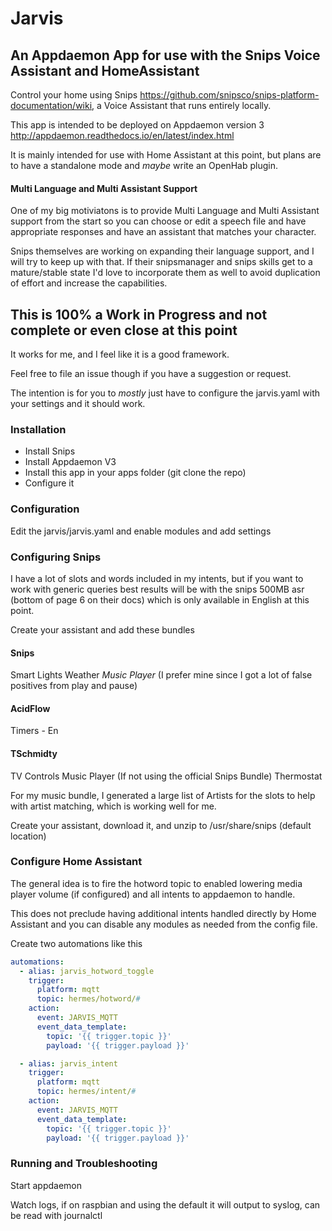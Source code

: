 # Jarvis 
##  An Appdaemon App for use with the Snips Voice Assistant and HomeAssistant

Control your home using Snips <https://github.com/snipsco/snips-platform-documentation/wiki>, 
a Voice Assistant that runs entirely locally.

This app is intended to be deployed on Appdaemon version 3 <http://appdaemon.readthedocs.io/en/latest/index.html>

It is mainly intended for use with Home Assistant at this point, but plans are to have a standalone mode and 
*maybe* write an OpenHab plugin.

#### Multi Language and Multi Assistant Support
One of my big motiviatons is to provide Multi Language and Multi Assistant support from the start so you can 
choose or edit a speech file and have appropriate responses and have an assistant that matches your character. 

Snips themselves are working on expanding their language support, and I will try to keep up with that. If their
snipsmanager and snips skills get to a mature/stable state I'd love to incorporate them as well to avoid duplication
of effort and increase the capabilities.

## This is 100% a Work in Progress and not complete or even close at this point
It works for me, and I feel like it is a good framework.

Feel free to file an issue though if you have a suggestion or request.

The intention is for you to *mostly* just have to configure the jarvis.yaml with your settings and it 
should work.

### Installation

- Install Snips
- Install Appdaemon V3
- Install this app in your apps folder (git clone the repo)
- Configure it

### Configuration

Edit the jarvis/jarvis.yaml and enable modules and add settings

###  Configuring Snips

I have a lot of slots and words included in my intents, but if you want to work with generic queries
best results will be with the snips 500MB asr (bottom of page 6 on their docs) which is only available
in English at this point.

Create your assistant and add these bundles

#### Snips
Smart Lights
Weather
*Music Player* (I prefer mine since I got a lot of false positives from play and pause)

#### AcidFlow
Timers - En

#### TSchmidty
TV Controls
Music Player (If not using the official Snips Bundle)
Thermostat

For my music bundle, I generated a large list of Artists for the slots to help with artist matching, which
is working well for me.

Create your assistant, download it, and unzip to /usr/share/snips (default location)

### Configure Home Assistant

The general idea is to fire the hotword topic to enabled lowering media player volume (if configured)
and all intents to appdaemon to handle.

This does not preclude having additional intents handled directly by Home Assistant and you can disable
any modules as needed from the config file.

Create two automations like this

```yaml
automations:
  - alias: jarvis_hotword_toggle
    trigger:
      platform: mqtt
      topic: hermes/hotword/#
    action:
      event: JARVIS_MQTT
      event_data_template:
        topic: '{{ trigger.topic }}'
        payload: '{{ trigger.payload }}'

  - alias: jarvis_intent
    trigger:
      platform: mqtt
      topic: hermes/intent/#
    action:
      event: JARVIS_MQTT
      event_data_template:
        topic: '{{ trigger.topic }}'
        payload: '{{ trigger.payload }}'
```

### Running and Troubleshooting

Start appdaemon

Watch logs, if on raspbian and using the default it will output to syslog, can be read with journalctl
